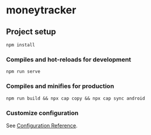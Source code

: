 # moneytracker

## Project setup
```
npm install
```

### Compiles and hot-reloads for development
```
npm run serve
```

### Compiles and minifies for production
```
npm run build && npx cap copy && npx cap sync android
```

### Customize configuration
See [Configuration Reference](https://cli.vuejs.org/config/).
